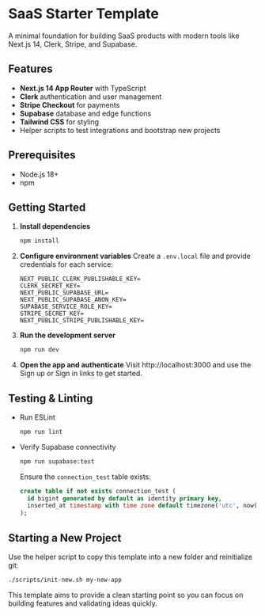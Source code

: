 # SaaS Starter Template

A minimal foundation for building SaaS products with modern tools like Next.js 14, Clerk, Stripe, and Supabase.

## Features

- **Next.js 14 App Router** with TypeScript
- **Clerk** authentication and user management
- **Stripe Checkout** for payments
- **Supabase** database and edge functions
- **Tailwind CSS** for styling
- Helper scripts to test integrations and bootstrap new projects

## Prerequisites

- Node.js 18+
- npm

## Getting Started

1. **Install dependencies**
   ```bash
   npm install
   ```
2. **Configure environment variables**
   Create a `.env.local` file and provide credentials for each service:
   ```env
   NEXT_PUBLIC_CLERK_PUBLISHABLE_KEY=
   CLERK_SECRET_KEY=
   NEXT_PUBLIC_SUPABASE_URL=
   NEXT_PUBLIC_SUPABASE_ANON_KEY=
   SUPABASE_SERVICE_ROLE_KEY=
   STRIPE_SECRET_KEY=
   NEXT_PUBLIC_STRIPE_PUBLISHABLE_KEY=
   ```
3. **Run the development server**
   ```bash
   npm run dev
   ```
4. **Open the app and authenticate**
   Visit http://localhost:3000 and use the Sign up or Sign in links to get started.

## Testing & Linting

- Run ESLint
  ```bash
  npm run lint
  ```
- Verify Supabase connectivity
  ```bash
  npm run supabase:test
  ```
  Ensure the `connection_test` table exists:
  ```sql
  create table if not exists connection_test (
    id bigint generated by default as identity primary key,
    inserted_at timestamp with time zone default timezone('utc', now())
  );
  ```

## Starting a New Project

Use the helper script to copy this template into a new folder and reinitialize git:
```bash
./scripts/init-new.sh my-new-app
```

This template aims to provide a clean starting point so you can focus on building features and validating ideas quickly.
